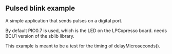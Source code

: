 Pulsed blink example
--------------------

A simple application that sends pulses on a digital port.

By default PIO0.7 is used, which is the LED on the LPCxpresso board.
needs BCU1 version of the sblib library.

This example is meant to be a test for the timing of delayMicroseconds().